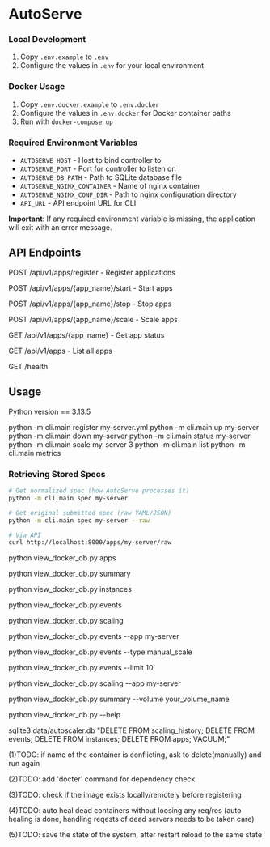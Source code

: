 # AutoServe

### Local Development
1. Copy `.env.example` to `.env`
2. Configure the values in `.env` for your local environment

### Docker Usage
1. Copy `.env.docker.example` to `.env.docker`  
2. Configure the values in `.env.docker` for Docker container paths
3. Run with `docker-compose up`

### Required Environment Variables
- `AUTOSERVE_HOST` - Host to bind controller to
- `AUTOSERVE_PORT` - Port for controller to listen on
- `AUTOSERVE_DB_PATH` - Path to SQLite database file
- `AUTOSERVE_NGINX_CONTAINER` - Name of nginx container
- `AUTOSERVE_NGINX_CONF_DIR` - Path to nginx configuration directory
- `API_URL` - API endpoint URL for CLI

**Important**: If any required environment variable is missing, the application will exit with an error message.

## API Endpoints

POST /api/v1/apps/register - Register applications

POST /api/v1/apps/{app_name}/start - Start apps

POST /api/v1/apps/{app_name}/stop - Stop apps

POST /api/v1/apps/{app_name}/scale - Scale apps

GET /api/v1/apps/{app_name} - Get app status

GET /api/v1/apps - List all apps

GET /health

## Usage

Python version == 3.13.5

python -m cli.main register my-server.yml
python -m cli.main up my-server
python -m cli.main down my-server
python -m cli.main status my-server
python -m cli.main scale my-server 3
python -m cli.main list
python -m cli.main metrics


### Retrieving Stored Specs

```bash
# Get normalized spec (how AutoServe processes it)
python -m cli.main spec my-server

# Get original submitted spec (raw YAML/JSON)  
python -m cli.main spec my-server --raw

# Via API
curl http://localhost:8000/apps/my-server/raw
```


python view_docker_db.py apps

python view_docker_db.py summary

python view_docker_db.py instances

python view_docker_db.py events

python view_docker_db.py scaling

python view_docker_db.py events --app my-server

python view_docker_db.py events --type manual_scale

python view_docker_db.py events --limit 10

python view_docker_db.py scaling --app my-server

python view_docker_db.py summary --volume your_volume_name

python view_docker_db.py --help


sqlite3 data/autoscaler.db "DELETE FROM scaling_history; DELETE FROM events; DELETE FROM instances; DELETE FROM apps; VACUUM;"

(1)TODO: if name of the container is conflicting, ask to delete(manually) and run again

(2)TODO: add 'docter' command for dependency check

(3)TODO: check if the image exists locally/remotely before registering

(4)TODO: auto heal dead containers without loosing any req/res (auto healing is done, handling reqests of dead servers needs to be taken care)

(5)TODO: save the state of the system, after restart reload to the same state
